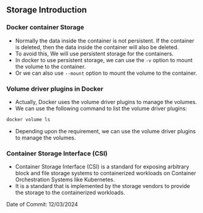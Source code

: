 ## Storage Introduction

### Docker container Storage

- Normally the data inside the container is not persistent. If the container is deleted, then the data inside the container will also be deleted.
- To avoid this, We will use persistent storage for the containers.
- In docker to use persistent storage, we can use the `-v` option to mount the volume to the container.
- Or we can also use `--mount` option to mount the volume to the container.

### Volume driver plugins in Docker

- Actually, Docker uses the volume driver plugins to manage the volumes.
- We can use the following command to list the volume driver plugins:

```bash
docker volume ls
```
- Depending upon the requirement, we can use the volume driver plugins to manage the volumes.

### Container Storage Interface (CSI)

- Container Storage Interface (CSI) is a standard for exposing arbitrary block and file storage systems to containerized workloads on Container Orchestration Systems like Kubernetes.
- It is a standard that is implemented by the storage vendors to provide the storage to the containerized workloads.

Date of Commit: 12/03/2024